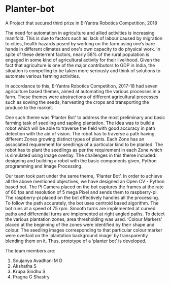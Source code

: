 # Planter-bot
A Project that secured third prize in E-Yantra Robotics Competition, 2018

The need for automation in agriculture and allied activities is increasing manifold. This is due to factors such as: lack of labour caused by migration to cities, health hazards posed by working on the farm using one’s bare hands in different climates and one's own capacity to do physical work. In spite of these deterrent factors, nearly 58% of the rural population is engaged in some kind of agricultural activity for their livelihood. Given the fact that agriculture is one of the major contributors to GDP in India, the situation is compelling to be taken more seriously and think of solutions to automate various farming activities.

In accordance to this, E-Yantra Robotics Competition, 2017-18 had seven agriculture based themes, aimed at automating the various processes in a farm. These themes were abstractions of different agricultural processes such as sowing the seeds, harvesting the crops and transporting the produce to the market.

One such theme was ‘Planter Bot’ to address the most preliminary and basic farming task of seedling and sapling plantation. The idea was to build a robot which will be able to traverse the field with good accuracy in path detection with the aid of vision. The robot has to traverse a path having different Zones growing distinct types of plants. Each Zone has an associated requirement for seedlings of a particular kind to be planted. The robot has to plant the seedlings as per the requirement in each Zone which is simulated using image overlay. The challenges in this theme included: designing and building a robot with the basic components given, Python programming and Image Processing.

Our team took part under the same theme, ‘Planter Bot’. In order to achieve all the above mentioned objectives, we have designed an Open CV - Python based bot. The Pi Camera placed on the bot captures the frames at the rate of 60 fps and resolution of 5 mega Pixel and sends them to raspberry-pi. The raspberry-pi placed on the bot effectively handles all the processing. To follow the path accurately, the bot uses centroid based algorithm. The bot runs at a speed of 75 rpm. Smooth turns are implemented at curved paths and differential turns are implemented at right angled paths. To detect the various plantation zones, area thresholding was used. ‘Colour Markers’ placed at the beginning of the zones were identified by their shape and colour. The seedling images corresponding to that particular colour marker were overlaid on the ‘plantation background image’ by transparently blending them on it. Thus, prototype of a ‘planter bot’ is developed.

The team members are:
1. Soujanya Avadhani M D
2. Akshatha S
3. Krupa Sindhu S
4. Pragna G Shastry
